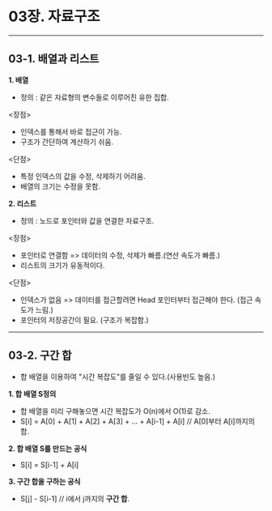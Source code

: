 # 03장. 자료구조
___
## 03-1. 배열과 리스트

**1. 배열**
- 정의 : 같은 자료형의 변수들로 이루어진 유한 집합.  

<장점>
- 인덱스를 통해서 바로 접근이 가능.
- 구조가 간단하여 계산하기 쉬움.    

<단점>
- 특정 인덱스의 값을 수정, 삭제하기 어려움.
- 배열의 크기는 수정을 못함.


**2. 리스트**
- 정의 : 노드로 포인터와 값을 연결한 자료구조.  

<장점>
- 포인터로 연결함 => 데이터의 수정, 삭제가 빠름.(연산 속도가 빠름.)
- 리스트의 크기가 유동적이다.

<단점>
- 인덱스가 없음 => 데이터를 접근할려면 Head 포인터부터 접근해야 한다. (접근 속도가 느림.)
- 포인터의 저장공간이 필요. (구조가 복잡함.)  
___

## 03-2. 구간 합
- 합 배열을 이용하여 "시간 복잡도"를 줄일 수 있다.(사용빈도 높음.)  

**1. 합 배열 S정의**
- 합 배열을 미리 구해놓으면 시간 복잡도가 O(n)에서 O(1)로 감소.
- S[i] = A[0] + A[1] + A[2] + A[3] + ... + A[i-1] + A[i] // A[0]부터 A[i]까지의 합.  

**2. 합 배열 S를 만드는 공식**  
- S[i] = S[i-1] + A[i]  

**3. 구간 합을 구하는 공식**  
- S[j] - S[i-1] // i에서 j까지의 **구간 합**. 

